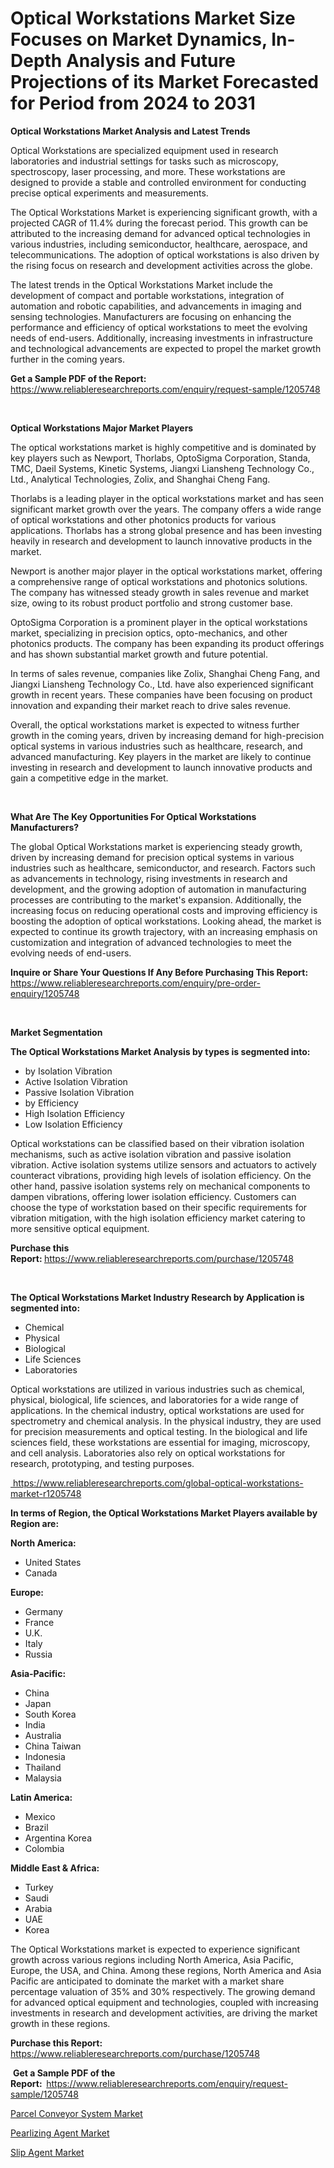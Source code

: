 <p><h1>Optical Workstations Market Size Focuses on Market Dynamics, In-Depth Analysis and Future Projections of its Market Forecasted for Period from 2024 to 2031</h1></p><p><strong>Optical Workstations Market Analysis and Latest Trends</strong></p>
<p><p>Optical Workstations are specialized equipment used in research laboratories and industrial settings for tasks such as microscopy, spectroscopy, laser processing, and more. These workstations are designed to provide a stable and controlled environment for conducting precise optical experiments and measurements.</p><p>The Optical Workstations Market is experiencing significant growth, with a projected CAGR of 11.4% during the forecast period. This growth can be attributed to the increasing demand for advanced optical technologies in various industries, including semiconductor, healthcare, aerospace, and telecommunications. The adoption of optical workstations is also driven by the rising focus on research and development activities across the globe.</p><p>The latest trends in the Optical Workstations Market include the development of compact and portable workstations, integration of automation and robotic capabilities, and advancements in imaging and sensing technologies. Manufacturers are focusing on enhancing the performance and efficiency of optical workstations to meet the evolving needs of end-users. Additionally, increasing investments in infrastructure and technological advancements are expected to propel the market growth further in the coming years.</p></p>
<p><strong>Get a Sample PDF of the Report:&nbsp;</strong> <a href="https://www.reliableresearchreports.com/enquiry/request-sample/1205748">https://www.reliableresearchreports.com/enquiry/request-sample/1205748</a></p>
<p>&nbsp;</p>
<p><strong>Optical Workstations Major Market Players</strong></p>
<p><p>The optical workstations market is highly competitive and is dominated by key players such as Newport, Thorlabs, OptoSigma Corporation, Standa, TMC, Daeil Systems, Kinetic Systems, Jiangxi Liansheng Technology Co., Ltd., Analytical Technologies, Zolix, and Shanghai Cheng Fang.</p><p>Thorlabs is a leading player in the optical workstations market and has seen significant market growth over the years. The company offers a wide range of optical workstations and other photonics products for various applications. Thorlabs has a strong global presence and has been investing heavily in research and development to launch innovative products in the market.</p><p>Newport is another major player in the optical workstations market, offering a comprehensive range of optical workstations and photonics solutions. The company has witnessed steady growth in sales revenue and market size, owing to its robust product portfolio and strong customer base.</p><p>OptoSigma Corporation is a prominent player in the optical workstations market, specializing in precision optics, opto-mechanics, and other photonics products. The company has been expanding its product offerings and has shown substantial market growth and future potential.</p><p>In terms of sales revenue, companies like Zolix, Shanghai Cheng Fang, and Jiangxi Liansheng Technology Co., Ltd. have also experienced significant growth in recent years. These companies have been focusing on product innovation and expanding their market reach to drive sales revenue.</p><p>Overall, the optical workstations market is expected to witness further growth in the coming years, driven by increasing demand for high-precision optical systems in various industries such as healthcare, research, and advanced manufacturing. Key players in the market are likely to continue investing in research and development to launch innovative products and gain a competitive edge in the market.</p></p>
<p>&nbsp;</p>
<p><strong>What Are The Key Opportunities For Optical Workstations Manufacturers?</strong></p>
<p><p>The global Optical Workstations market is experiencing steady growth, driven by increasing demand for precision optical systems in various industries such as healthcare, semiconductor, and research. Factors such as advancements in technology, rising investments in research and development, and the growing adoption of automation in manufacturing processes are contributing to the market's expansion. Additionally, the increasing focus on reducing operational costs and improving efficiency is boosting the adoption of optical workstations. Looking ahead, the market is expected to continue its growth trajectory, with an increasing emphasis on customization and integration of advanced technologies to meet the evolving needs of end-users.</p></p>
<p><strong>Inquire or Share Your Questions If Any Before Purchasing This Report:</strong> <a href="https://www.reliableresearchreports.com/enquiry/pre-order-enquiry/1205748">https://www.reliableresearchreports.com/enquiry/pre-order-enquiry/1205748</a></p>
<p>&nbsp;</p>
<p><strong>Market Segmentation</strong></p>
<p><strong>The Optical Workstations Market Analysis by types is segmented into:</strong></p>
<p><ul><li>by Isolation Vibration</li><li>Active Isolation Vibration</li><li>Passive Isolation Vibration</li><li>by Efficiency​</li><li>High Isolation Efficiency</li><li>Low Isolation Efficiency</li></ul></p>
<p><p>Optical workstations can be classified based on their vibration isolation mechanisms, such as active isolation vibration and passive isolation vibration. Active isolation systems utilize sensors and actuators to actively counteract vibrations, providing high levels of isolation efficiency. On the other hand, passive isolation systems rely on mechanical components to dampen vibrations, offering lower isolation efficiency. Customers can choose the type of workstation based on their specific requirements for vibration mitigation, with the high isolation efficiency market catering to more sensitive optical equipment.</p></p>
<p><strong>Purchase this Report:&nbsp;</strong><a href="https://www.reliableresearchreports.com/purchase/1205748">https://www.reliableresearchreports.com/purchase/1205748</a></p>
<p>&nbsp;</p>
<p><strong>The Optical Workstations Market Industry Research by Application is segmented into:</strong></p>
<p><ul><li>Chemical</li><li>Physical</li><li>Biological</li><li>Life Sciences</li><li>Laboratories</li></ul></p>
<p><p>Optical workstations are utilized in various industries such as chemical, physical, biological, life sciences, and laboratories for a wide range of applications. In the chemical industry, optical workstations are used for spectrometry and chemical analysis. In the physical industry, they are used for precision measurements and optical testing. In the biological and life sciences field, these workstations are essential for imaging, microscopy, and cell analysis. Laboratories also rely on optical workstations for research, prototyping, and testing purposes.</p></p>
<p><a href="https://www.reliableresearchreports.com/global-optical-workstations-market-r1205748">&nbsp;https://www.reliableresearchreports.com/global-optical-workstations-market-r1205748</a></p>
<p><strong>In terms of Region, the Optical Workstations Market Players available by Region are:</strong></p>
<p>
    <p> <strong> North America: </strong>
        <ul>
            <li>United States</li>
            <li>Canada</li>
        </ul>
        </p> 
    <p> <strong> Europe: </strong>
        <ul>
            <li>Germany</li>
            <li>France</li>
            <li>U.K.</li>
            <li>Italy</li>
            <li>Russia</li>
        </ul>
        </p> 
    <p> <strong> Asia-Pacific: </strong>
        <ul>
            <li>China</li>
            <li>Japan</li>
            <li>South Korea</li>
            <li>India</li>
            <li>Australia</li>
            <li>China Taiwan</li>
            <li>Indonesia</li>
            <li>Thailand</li>
            <li>Malaysia</li>
        </ul>
        </p> 
    <p> <strong> Latin America: </strong>
        <ul>
            <li>Mexico</li>
            <li>Brazil</li>
            <li>Argentina Korea</li>
            <li>Colombia</li>
        </ul>
        </p> 
    <p> <strong> Middle East & Africa: </strong>
        <ul>
            <li>Turkey</li>
            <li>Saudi</li>
            <li>Arabia</li>
            <li>UAE</li>
            <li>Korea</li>
        </ul>
    </p>
    </p>
<p><p>The Optical Workstations market is expected to experience significant growth across various regions including North America, Asia Pacific, Europe, the USA, and China. Among these regions, North America and Asia Pacific are anticipated to dominate the market with a market share percentage valuation of 35% and 30% respectively. The growing demand for advanced optical equipment and technologies, coupled with increasing investments in research and development activities, are driving the market growth in these regions.</p></p>
<p><strong>Purchase this Report: </strong><a href="https://www.reliableresearchreports.com/purchase/1205748">https://www.reliableresearchreports.com/purchase/1205748</a></p>
<p>&nbsp;<strong>Get a Sample PDF of the Report:&nbsp;&nbsp;</strong><a href="https://www.reliableresearchreports.com/enquiry/request-sample/1205748">https://www.reliableresearchreports.com/enquiry/request-sample/1205748</a></p>
<p><strong></strong></p>
<p><p><a href="https://github.com/dimitrishawkinswaynenp91rgz/Market-Research-Report-List-2/blob/main/parcel-conveyor-system-market.md">Parcel Conveyor System Market</a></p><p><a href="https://metal-farmhouse-e95.notion.site/Pearlizing-Agent-Market-Trends-and-Market-Analysis-forecasted-for-period-2024-2031-75c1a27ff6cc41788db6506d44906c82">Pearlizing Agent Market</a></p><p><a href="https://crocus-run-b5a.notion.site/Slip-Agent-Market-Size-CAGR-Trends-2024-2030-e282dd755e384b8eb866cfff123715ed">Slip Agent Market</a></p></p>